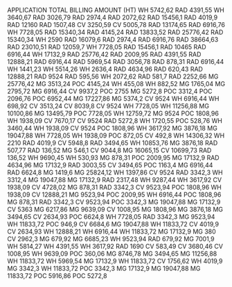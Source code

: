 APPLICATION	TOTAL BILLING AMOUNT (HT)
WH	5742,62
RAD	4391,55
WH	3640,67
RAD	3026,79
RAD	2974,4
RAD	2072,62
RAD	15456,1
RAD	4019,9
RAD	12160
RAD	1507,48
CV	3250,59
CV	5005,78
RAD	13174,65
RAD	6916,76
WH	7728,05
RAD	15340,34
RAD	4145,24
RAD	13833,52
RAD	25776,42
RAD	15340,34
WH	2590
RAD	16079,6
RAD	2974,4
RAD	6916,76
RAD	38664,63
RAD	23010,51
RAD	12059,7
WH	7728,05
RAD	15456,1
RAD	10465
RAD	6916,44
WH	17132,9
RAD	25776,42
RAD	2009,95
RAD	4391,55
RAD	12888,21
RAD	6916,44
RAD	5969,54
RAD	3056,78
RAD	878,31
RAD	6916,44
WH	1441,23
WH	5514,26
WH	2636,4
RAD	4634,96
RAD	620,43
RAD	12888,21
RAD	9524
RAD	595,56
WH	2072,62
RAD	581,7
RAD	2252,66
MG	25776,42
MG	3513,24
POC	4145,24
WH	455,08
WH	882,52
MG	1765,04
MG	2795,72
MG	6916,44
CV	9937,2
POC	2755
MG	5272,8
POC	3312,4
POC	2096,76
POC	6952,44
MG	17227,86
MG	5374,2
CV	9524
WH	6916,44
WH	698,92
CV	3513,24
CV	8039,8
CV	9524
WH	7728,05
WH	11256,88
MG	10100,86
MG	13495,79
POC	7728,05
WH	12759,72
MG	9524
POC	1808,96
WH	1938,09
CV	7670,17
CV	9524
RAD	5272,8
WH	1720,55
POC	528,76
WH	3460,44
WH	1938,09
CV	9524
POC	1808,96
WH	3617,92
MG	3876,18
MG	19047,88
WH	7728,05
WH	1938,09
POC	872,05
CV	492,8
WH	14306,32
WH	2210
RAD	4019,9
CV	5948,8
RAD	3494,65
WH	10853,76
MG	3876,18
RAD	507,77
RAD	136,52
MG	546,1
CV	9044,8
MG	16065,15
CV	10699,73
RAD	136,52
WH	9690,45
WH	530,93
MG	878,31
POC	2009,95
MG	17132,9
RAD	4634,96
MG	17132,9
RAD	3003,55
CV	3494,65
POC	1163,4
MG	6916,44
RAD	6624,8
MG	1419,6
MG	25824,12
WH	1397,86
CV	9524
RAD	3342,3
WH	3312,4
MG	19047,88
MG	17132,9
RAD	2317,48
WH	9287,44
WH	3617,92
CV	1938,09
CV	4728,02
MG	878,31
RAD	3342,3
CV	9523,94
POC	1808,96
WH	1938,09
CV	12888,21
MG	9523,94
POC	2009,95
WH	6916,44
POC	1808,96
MG	878,31
RAD	3342,3
CV	9523,94
POC	3342,3
MG	19047,88
MG	17132,9
CV	5363
MG	6217,86
MG	9639,09
CV	1008,95
MG	1808,96
MG	3876,18
MG	3494,65
CV	2634,93
POC	6624,8
WH	7728,05
RAD	3342,3
MG	9523,94
WH	11833,72
POC	946,9
CV	6684,6
MG	19047,88
WH	11833,72
CV	4019,9
CV	2634,93
WH	12888,21
WH	6916,44
WH	11833,72
MG	17132,9
MG	380
CV	2962,3
MG	679,92
MG	6685,23
WH	9523,94
RAD	679,92
MG	7001,9
WH	5814,27
WH	4391,55
WH	3617,92
RAD	1690
CV	583,49
CV	3680,46
CV	1008,95
WH	9639,09
POC	360,06
MG	8746,78
MG	3494,65
MG	11256,88
WH	11833,72
WH	5969,54
MG	17132,9
WH	11833,72
CV	1756,62
WH	4019,9
MG	3342,3
WH	11833,72
POC	3342,3
MG	17132,9
MG	19047,88
MG	11833,72
POC	5916,86
POC	5272,8
